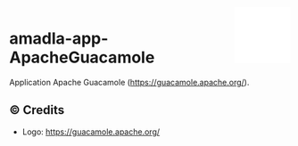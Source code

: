 <img src="assets/guac-logo.png" alt="Logo" style="width: 100px;" align="right">

# amadla-app-ApacheGuacamole
Application Apache Guacamole (https://guacamole.apache.org/).

## :copyright: Credits
- Logo: https://guacamole.apache.org/
